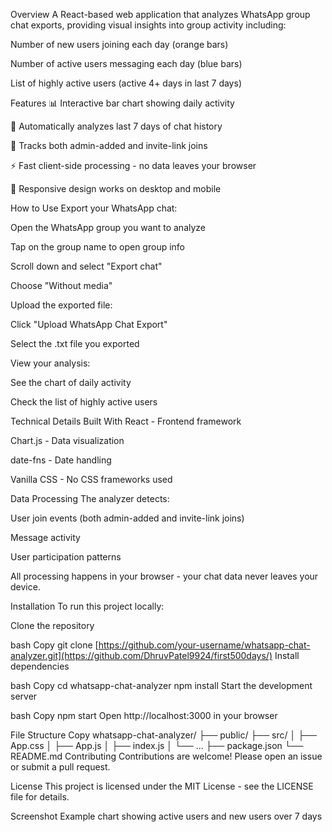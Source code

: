 
Overview
A React-based web application that analyzes WhatsApp group chat exports, providing visual insights into group activity including:

Number of new users joining each day (orange bars)

Number of active users messaging each day (blue bars)

List of highly active users (active 4+ days in last 7 days)

Features
📊 Interactive bar chart showing daily activity

📅 Automatically analyzes last 7 days of chat history

👥 Tracks both admin-added and invite-link joins

⚡ Fast client-side processing - no data leaves your browser

📱 Responsive design works on desktop and mobile

How to Use
Export your WhatsApp chat:

Open the WhatsApp group you want to analyze

Tap on the group name to open group info

Scroll down and select "Export chat"

Choose "Without media"

Upload the exported file:

Click "Upload WhatsApp Chat Export"

Select the .txt file you exported

View your analysis:

See the chart of daily activity

Check the list of highly active users

Technical Details
Built With
React - Frontend framework

Chart.js - Data visualization

date-fns - Date handling

Vanilla CSS - No CSS frameworks used

Data Processing
The analyzer detects:

User join events (both admin-added and invite-link joins)

Message activity

User participation patterns

All processing happens in your browser - your chat data never leaves your device.

Installation
To run this project locally:

Clone the repository

bash
Copy
git clone [https://github.com/your-username/whatsapp-chat-analyzer.git](https://github.com/DhruvPatel9924/first500days/)
Install dependencies

bash
Copy
cd whatsapp-chat-analyzer
npm install
Start the development server

bash
Copy
npm start
Open http://localhost:3000 in your browser

File Structure
Copy
whatsapp-chat-analyzer/
├── public/
├── src/
│   ├── App.css
│   ├── App.js
│   ├── index.js
│   └── ...
├── package.json
└── README.md
Contributing
Contributions are welcome! Please open an issue or submit a pull request.

License
This project is licensed under the MIT License - see the LICENSE file for details.

Screenshot
Example chart showing active users and new users over 7 days
